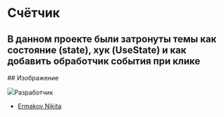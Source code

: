 #  Счётчик
<h2>В данном проекте были затронуты темы как состояние (state), хук (UseState) и как добавить обработчик события при клике </h2>
## Изображение
<p>
    <img src="https://i.ibb.co/6H8nMtG/image.png>  
</p>

## Разработчик

- [Ermakov Nikita](https://github.com/agr0meow)

